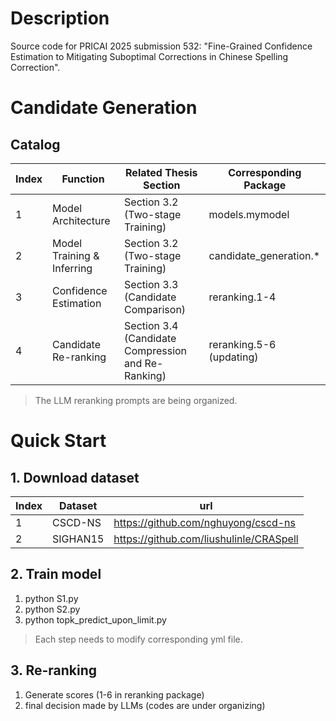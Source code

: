 # Description 
Source code for PRICAI 2025 submission 532: "Fine-Grained Confidence Estimation to Mitigating Suboptimal Corrections in Chinese Spelling Correction".

# Candidate Generation

## Catalog
| Index | Function                   | Related Thesis Section                             | Corresponding Package    |
|-------|----------------------------|----------------------------------------------------|--------------------------|
| 1     | Model Architecture         | Section 3.2 (Two-stage Training)                   | models.mymodel           |
| 2     | Model Training & Inferring | Section 3.2 (Two-stage Training)                   | candidate_generation.*   |
| 3     | Confidence Estimation      | Section 3.3 (Candidate Comparison)                 | reranking.1-4            |
| 4     | Candidate Re-ranking       | Section 3.4 (Candidate Compression and Re-Ranking) | reranking.5-6 (updating) |
>The LLM reranking prompts are being organized.

# Quick Start

## 1. Download dataset
| Index | Dataset  | url                                     |
|-------|----------|-----------------------------------------|
| 1     | CSCD-NS  | https://github.com/nghuyong/cscd-ns     |
| 2     | SIGHAN15 | https://github.com/liushulinle/CRASpell |


## 2. Train model
1. python S1.py
2. python S2.py
3. python topk_predict_upon_limit.py
>Each step needs to modify corresponding yml file.

## 3. Re-ranking
1. Generate scores (1-6 in reranking package)
2. final decision made by LLMs (codes are under organizing)

